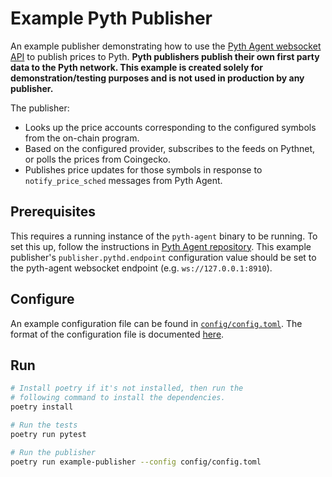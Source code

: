 # Example Pyth Publisher
An example publisher demonstrating how to use the [Pyth Agent websocket API](https://docs.pyth.network/publish-data/pyth-client-websocket-api) to publish prices to Pyth. **Pyth publishers publish their own first party data to the Pyth network. This example is created solely for demonstration/testing purposes and is not used in production by any publisher.**

The publisher:
- Looks up the price accounts corresponding to the configured symbols from the on-chain program.
- Based on the configured provider, subscribes to the feeds on Pythnet, or polls the prices from Coingecko.
- Publishes price updates for those symbols in response to `notify_price_sched` messages from Pyth Agent.

## Prerequisites
This requires a running instance of the `pyth-agent` binary to be running. To set this up, follow the instructions in [Pyth Agent repository]([https://docs.pyth.network/publish-data](https://github.com/pyth-network/pyth-agent)). This example publisher's `publisher.pythd.endpoint` configuration value should be set to the pyth-agent websocket endpoint (e.g. `ws://127.0.0.1:8910`).

## Configure
An example configuration file can be found in [`config/config.toml`](config/config.toml). The format of the configuration file is documented [here](publisher/config.py).

## Run
```bash
# Install poetry if it's not installed, then run the 
# following command to install the dependencies.
poetry install

# Run the tests
poetry run pytest

# Run the publisher
poetry run example-publisher --config config/config.toml
```
